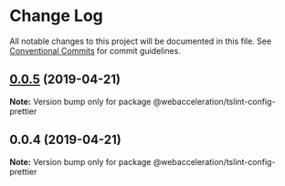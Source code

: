 # Change Log

All notable changes to this project will be documented in this file.
See [Conventional Commits](https://conventionalcommits.org) for commit guidelines.

## [0.0.5](https://github.com/WebAcceleration/lint-configs/compare/@webacceleration/tslint-config-prettier@0.0.4...@webacceleration/tslint-config-prettier@0.0.5) (2019-04-21)

**Note:** Version bump only for package @webacceleration/tslint-config-prettier





## 0.0.4 (2019-04-21)

**Note:** Version bump only for package @webacceleration/tslint-config-prettier
